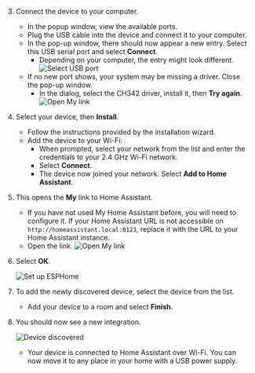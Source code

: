 
3. Connect the device to your computer.
     * In the popup window, view the available ports.
     * Plug the USB cable into the device and connect it to your computer.
     * In the pop-up window, there should now appear a new entry. Select this USB serial port and select **Connect**.
         * Depending on your computer, the entry might look different.
     ![Select USB port](/images/assist/esp32-atom-flash-select-port.png)
     * If no new port shows, your system may be missing a driver. Close the pop-up window.
         * In the dialog, select the CH342 driver, install it, then **Try again**.
     ![Open My link](/images/assist/esp32-atom-flash-no-port.png)
1. Select your device, then **Install**.
     * Follow the instructions provided by the installation wizard.
     * Add the device to your Wi-Fi:
       * When prompted, select your network from the list and enter the credentials to your 2.4&nbsp;GHz Wi-Fi network.
       * Select **Connect**.
       * The device now joined your network. Select **Add to Home Assistant**.
2. This opens the **My** link to Home Assistant. 
   * If you have not used My Home Assistant before, you will need to configure it. If your Home Assistant URL is not accessible on `http://homeassistant.local:8123`, replace it with the URL to your Home Assistant instance.
   * Open the link.
   ![Open My link](/images/assist/esp32-atom-flash-06.png)
3. Select **OK**. 
   
   ![Set up ESPHome](/images/assist/esp32-atom-flash-07.png)
4. To add the newly discovered device, select the device from the list.
   * Add your device to a room and select **Finish**. 
5. You should now see a new integration.

   ![Device discovered](/images/assist/m5stack-atom-echo-discovered-03.png)
   * Your device is connected to Home Assistant over Wi-Fi. You can now move it to any place in your home with a USB power supply. 